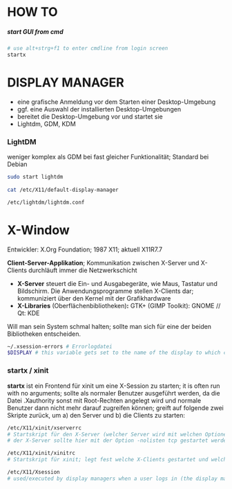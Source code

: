 
# HOW TO

##### start GUI from cmd

```sh
# use alt+strg+f1 to enter cmdline from login screen
startx
```

# DISPLAY MANAGER

- eine grafische Anmeldung vor dem Starten einer Desktop-Umgebung 
- ggf. eine Auswahl der installierten Desktop-Umgebungen
- bereitet die Desktop-Umgebung vor und startet sie
- Lightdm, GDM, KDM

### LightDM

weniger komplex als GDM bei fast gleicher Funktionalität; Standard bei Debian

```sh
sudo start lightdm
 
cat /etc/X11/default-display-manager

/etc/lightdm/lightdm.conf
```

# X-Window

Entwickler: X.Org Foundation; 1987 X11; aktuell X11R7.7

**Client-Server-Applikation**; Kommunikation zwischen X-Server und X-Clients durchläuft immer die Netzwerkschicht

- **X-Server** steuert die Ein- und Ausgabegeräte, wie Maus, Tastatur und Bildschirm. Die Anwendungsprogramme stellen X-Clients dar; kommuniziert über den Kernel mit der Grafikhardware
- **X-Libraries** (Oberflächenbibliotheken)**:** GTK+ (GIMP Toolkit): GNOME // Qt: KDE

Will man sein System schmal halten; sollte man sich für eine der beiden Bibliotheken entscheiden.

```sh
~/.xsession-errors # Errorlogdatei
$DISPLAY # this variable gets set to the name of the display to which clients should connect; it gets set, not read!
```

### startx / xinit

**startx** ist ein Frontend für xinit um eine X-Session zu starten; it is often run with no arguments; sollte als normaler Benutzer ausgeführt werden, da die Datei .Xauthority sonst mit Root-Rechten angelegt wird und normale Benutzer dann nicht mehr darauf zugreifen können; greift auf folgende zwei Skripte zurück, um a) den Server und b) die Clients zu starten:

```sh
/etc/X11/xinit/xserverrc 
# Startskript für den X-Server (welcher Server wird mit welchen Optionen gestartet?)
# der X-Server sollte hier mit der Option -nolisten tcp gestartet werden (ein mit -listen tcp gestarteter X-Server ist aus dem Netzwerk/Internet erreichbar)

/etc/X11/xinit/xinitrc 
# Startskript für xinit; legt fest welche X-Clients gestartet und welcher Fenstermanager verwendet werden soll; wenn das Skript beendet ist, wird auch X beendet

/etc/X11/Xsession 
# used/executed by display managers when a user logs in (the display manager invokes the “custom" session type)
```

